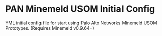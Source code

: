 # PAN Minemeld USOM Initial Config
YML initial config file for start using Palo Alto Networks Minemeld USOM Prototypes. (Requires Minemeld v0.9.64+)
